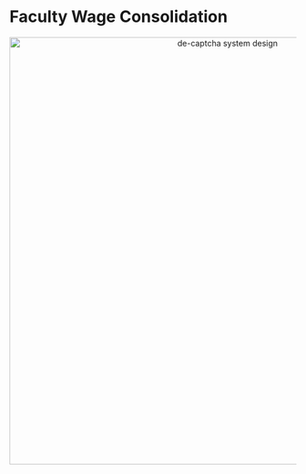 # Faculty Wage Consolidation

<p align="center">
  <img width="750" alt="de-captcha system design" src="cover.png">
</p>
